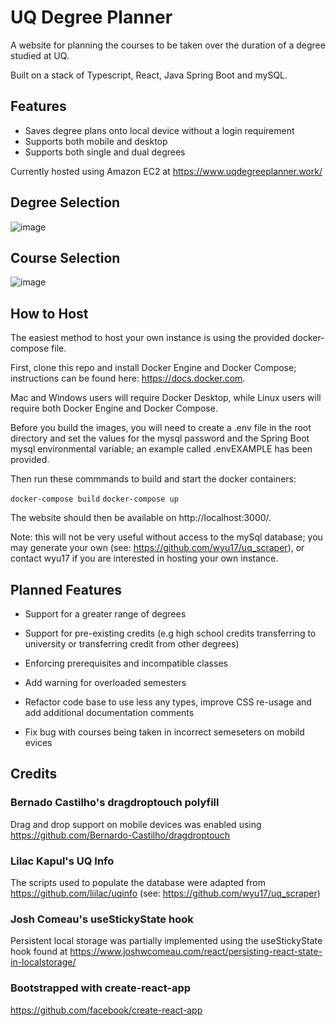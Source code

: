 # UQ Degree Planner

A website for planning the courses to be taken over the duration of a degree studied at UQ.

Built on a stack of Typescript, React, Java Spring Boot and mySQL. 

## Features

* Saves degree plans onto local device without a login requirement
* Supports both mobile and desktop 
* Supports both single and dual degrees

Currently hosted using Amazon EC2 at https://www.uqdegreeplanner.work/

## Degree Selection
![image](https://user-images.githubusercontent.com/62117275/111273865-0ef7f880-8680-11eb-8cfe-d8acd1bd7ae8.png)

## Course Selection
![image](https://user-images.githubusercontent.com/62117275/111274027-3949b600-8680-11eb-9f99-9bd98993fcfd.png)

## How to Host
The easiest method to host your own instance is using the provided docker-compose file.

First, clone this repo and install Docker Engine and Docker Compose; instructions can be found here: https://docs.docker.com.

Mac and Windows users will require Docker Desktop, while Linux users will require both Docker Engine and Docker Compose.

Before you build the images, you will need to create a .env file in the root directory and set the values for the mysql password and the Spring Boot mysql environmental variable; an example called .envEXAMPLE has been provided.  

Then run these commmands to build and start the docker containers:

`docker-compose build`
`docker-compose up`

The website should then be available on http://localhost:3000/.

Note: this will not be very useful without access to the mySql database; you may generate your own (see: https://github.com/wyu17/uq_scraper), or contact wyu17 if you are interested in hosting your own instance. 

## Planned Features

* Support for a greater range of degrees

* Support for pre-existing credits (e.g high school credits transferring to university or transferring credit from other degrees)

* Enforcing prerequisites and incompatible classes

* Add warning for overloaded semesters

* Refactor code base to use less any types, improve CSS re-usage and add additional documentation comments

* Fix bug with courses being taken in incorrect semeseters on mobild evices

### 

## Credits
### Bernado Castilho's dragdroptouch polyfill
Drag and drop support on mobile devices was enabled using https://github.com/Bernardo-Castilho/dragdroptouch

### Lilac Kapul's UQ Info
The scripts used to populate the database were adapted from https://github.com/liilac/uqinfo (see: https://github.com/wyu17/uq_scraper)

### Josh Comeau's useStickyState hook
Persistent local storage was partially implemented using the useStickyState hook found at https://www.joshwcomeau.com/react/persisting-react-state-in-localstorage/

### Bootstrapped with create-react-app
https://github.com/facebook/create-react-app

